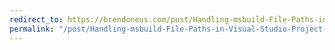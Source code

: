 ```yaml
---
redirect_to: https://brendoneus.com/post/Handling-msbuild-File-Paths-in-Visual-Studio-Project-Files/
permalink: "/post/Handling-msbuild-File-Paths-in-Visual-Studio-Project-Files/"
---
```

